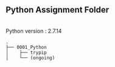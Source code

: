 ## Python Assignment Folder  
<br />
Python version : 2.7.14
<br />

```
.
├── 0001_Python
│    ├── trypip
│    └── (ongoing)

```
